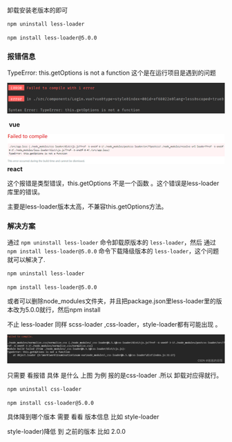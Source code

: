 卸载安装老版本的即可
```cobol
npm uninstall less-loader

npm install less-loader@5.0.0
```

### 报错信息

TypeError: this.getOptions is not a function 这个是在运行项目是遇到的问题

![img](./assets/TypeError%20this.getOptions%20is%20not%20a%20function%20%E7%9A%84%E8%A7%A3%E5%86%B3(vue,react)/20210725131325906.png)

​                                     **vue**

![img](./assets/TypeError%20this.getOptions%20is%20not%20a%20function%20%E7%9A%84%E8%A7%A3%E5%86%B3(vue,react)/20210725131419470.png)                                    											**react**



这个报错是类型错误，this.getOptions 不是一个函数 。这个错误是less-loader库里的错误。

主要是less-loader版本太高，不兼容this.getOptions方法。

### 解决方案

通过 `npm uninstall less-loader` 命令卸载原版本的 `less-loader`，然后 通过 `npm install less-loader@5.0.0` 命令下载降级版本的 `less-loader`，这个问题就可以解决了.

```cobol
npm uninstall less-loader

npm install less-loader@5.0.0
```

或者可以删除node_modules文件夹，并且把package.json里less-loader里的版本改为5.0.0就行，然后npm install

不止 less-loader 同样 scss-loader ,css-loader，style-loader都有可能出现 。

![img](./assets/TypeError%20this.getOptions%20is%20not%20a%20function%20%E7%9A%84%E8%A7%A3%E5%86%B3(vue,react)/watermark,type_d3F5LXplbmhlaQ,shadow_50,text_Q1NETiBA5bS95bS955qE6LC36Zuo,size_20,color_FFFFFF,t_70,g_se,x_16.png)

 只需要 看报错 具体 是什么 上图 为例 报的是css-loader .所以 卸载对应得就行。

```cobol
npm uninstall css-loader

npm install css-loader@5.0.0
```

具体降到哪个版本 需要 看看 版本信息 比如 style-loader

style-loader)降低 到 之前的版本 比如 2.0.0